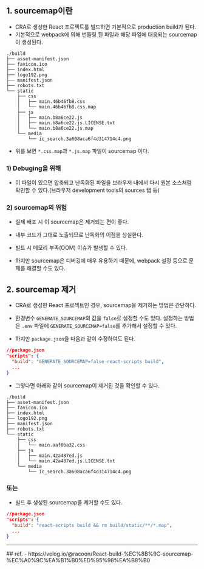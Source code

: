 ## 1. sourcemap이란
- CRA로 생성한 React 프로젝트를 빌드하면 기본적으로 production build가 된다.
- 기본적으로 webpack에 의해 번들링 된 파일과 해당 파일에 대응되는 sourcemap이 생성된다.
```
./build
├── asset-manifest.json
├── favicon.ico
├── index.html
├── logo192.png
├── manifest.json
├── robots.txt
└── static
    ├── css
    │   ├── main.46b46fb8.css
    │   └── main.46b46fb8.css.map
    ├── js
    │   ├── main.b8a6ce22.js
    │   ├── main.b8a6ce22.js.LICENSE.txt
    │   └── main.b8a6ce22.js.map
    └── media
        └── ic_search.3a608aca6f4d314714c4.png
```
- 위를 보면 `*.css.map`과 `*.js.map` 파일이 sourcemap 이다.

### 1) Debuging을 위해
- 이 파일이 있으면 압축되고 난독화된 파일을 브라우저 내에서 다시 원본 소스처럼 확인할 수 있다.(브라우저 development tools의 sources 탭 등)

### 2) sourcemap의 위험
- 실제 배포 시 이 sourcemap은 제거되는 편이 좋다.

- 내부 코드가 그대로 노출되므로 난독화의 이점을 상실한다.
- 빌드 시 메모리 부족(OOM) 이슈가 발생할 수 있다.

- 하지만 sourcemap은 디버깅에 매우 유용하기 때문에, webpack 설정 등으로 문제를 해결할 수도 있다.


## 2. sourcemap 제거
 - CRA로 생성한 React 프로젝트인 경우, sourcemap을 제거하는 방법은 간단하다.

- 환경변수 `GENERATE_SOURCEMAP`의 값을 `false`로 설정할 수도 있다. 설정하는 방법은 `.env` 파일에 `GENERATE_SOURCEMAP=false`를 추가해서 설정할 수 있다.

- 하지만 `package.json`을 다음과 같이 수정하여도 된다.
```json
//package.json
"scripts": {
  "build": "GENERATE_SOURCEMAP=false react-scripts build",
  ...
}
```
- 그렇다면 아래와 같이 sourcemap이 제거된 것을 확인할 수 있다.

```
./build
├── asset-manifest.json
├── favicon.ico
├── index.html
├── logo192.png
├── manifest.json
├── robots.txt
└── static
    ├── css
    │   └── main.aaf0ba32.css
    ├── js
    │   ├── main.42a487ed.js
    │   └── main.42a487ed.js.LICENSE.txt
    └── media
        └── ic_search.3a608aca6f4d314714c4.png
```

### 또는
- 빌드 후 생성된 sourcemap을 제거할 수도 있다.
```json
//package.json
"scripts": {
  "build": "react-scripts build && rm build/static/**/*.map",
  ...
}
```



<hr>
## ref.
- https://velog.io/@racoon/React-build-%EC%8B%9C-sourcemap-%EC%A0%9C%EA%B1%B0%ED%95%98%EA%B8%B0